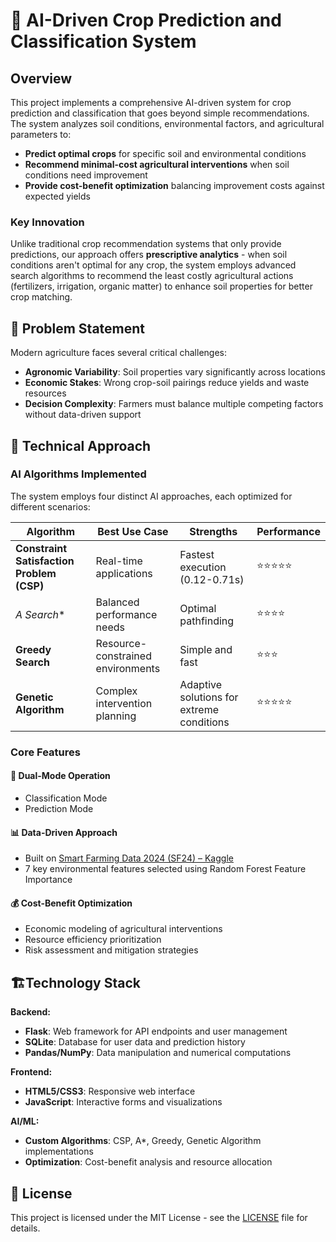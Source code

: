 # 🌾 AI-Driven Crop Prediction and Classification System

## Overview

This project implements a comprehensive AI-driven system for crop prediction and classification that goes beyond simple recommendations. The system analyzes soil conditions, environmental factors, and agricultural parameters to:

- **Predict optimal crops** for specific soil and environmental conditions
- **Recommend minimal-cost agricultural interventions** when soil conditions need improvement
- **Provide cost-benefit optimization** balancing improvement costs against expected yields

### Key Innovation

Unlike traditional crop recommendation systems that only provide predictions, our approach offers **prescriptive analytics** - when soil conditions aren't optimal for any crop, the system employs advanced search algorithms to recommend the least costly agricultural actions (fertilizers, irrigation, organic matter) to enhance soil properties for better crop matching.


## 🎯 Problem Statement

Modern agriculture faces several critical challenges:

- **Agronomic Variability**: Soil properties vary significantly across locations
- **Economic Stakes**: Wrong crop-soil pairings reduce yields and waste resources
- **Decision Complexity**: Farmers must balance multiple competing factors without data-driven support


## 🔬 Technical Approach

### AI Algorithms Implemented

The system employs four distinct AI approaches, each optimized for different scenarios:

| Algorithm | Best Use Case | Strengths | Performance |
|-----------|---------------|-----------|-------------|
| **Constraint Satisfaction Problem (CSP)** | Real-time applications | Fastest execution (0.12-0.71s) | ⭐⭐⭐⭐⭐ |
| **A* Search** | Balanced performance needs | Optimal pathfinding | ⭐⭐⭐⭐ |
| **Greedy Search** | Resource-constrained environments | Simple and fast | ⭐⭐⭐ |
| **Genetic Algorithm** | Complex intervention planning | Adaptive solutions for extreme conditions | ⭐⭐⭐⭐⭐ |

### Core Features

#### 🎯 **Dual-Mode Operation**
- Classification Mode
- Prediction Mode

#### 📊 **Data-Driven Approach**
- Built on [Smart Farming Data 2024 (SF24) – Kaggle](https://www.kaggle.com/datasets/datasetengineer/smart-farming-data-2024-sf24)
- 7 key environmental features selected using Random Forest Feature Importance
  
#### 💰 **Cost-Benefit Optimization**
- Economic modeling of agricultural interventions
- Resource efficiency prioritization
- Risk assessment and mitigation strategies


## 🏗️Technology Stack

**Backend:**
- **Flask**: Web framework for API endpoints and user management
- **SQLite**: Database for user data and prediction history
- **Pandas/NumPy**: Data manipulation and numerical computations

**Frontend:**
- **HTML5/CSS3**: Responsive web interface
- **JavaScript**: Interactive forms and visualizations

**AI/ML:**
- **Custom Algorithms**: CSP, A*, Greedy, Genetic Algorithm implementations
- **Optimization**: Cost-benefit analysis and resource allocation


## 📄 License

This project is licensed under the MIT License - see the [LICENSE](LICENSE) file for details.
